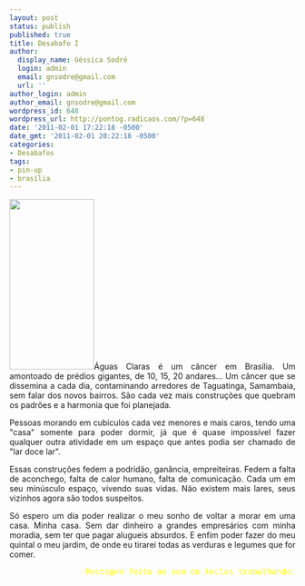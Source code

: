 ```yaml
---
layout: post
status: publish
published: true
title: Desabafo I
author:
  display_name: Géssica Sodré
  login: admin
  email: gnsodre@gmail.com
  url: ''
author_login: admin
author_email: gnsodre@gmail.com
wordpress_id: 648
wordpress_url: http://pontog.radicaos.com/?p=648
date: '2011-02-01 17:22:18 -0500'
date_gmt: '2011-02-01 20:22:18 -0500'
categories:
- Desabafos
tags:
- pin-up
- brasília
---
```

<p style="text-align: justify;"><a href="http://pontog.radicaos.com/wp-content/uploads/2011/02/PinUp_31.png"><img class="alignright size-medium wp-image-650" title="PinUp_31" src="http://pontog.radicaos.com/wp-content/uploads/2011/02/PinUp_31-149x300.png" alt="" width="149" height="300" /></a>Águas Claras é um câncer em Brasília. Um amontoado de prédios gigantes, de 10, 15, 20 andares... Um câncer que se dissemina a cada dia, contaminando arredores de Taguatinga, Samambaia, sem falar dos novos bairros. São cada vez mais construções que quebram os padrões e a harmonia que foi planejada.</p>
<p style="text-align: justify;">Pessoas morando em cubículos cada vez menores e mais caros, tendo uma "casa" somente para poder dormir, já que é quase impossível fazer qualquer outra atividade em um espaço que antes podia ser chamado de "lar doce lar".</p>
<p style="text-align: justify;">Essas construções fedem a podridão, ganância, empreiteiras. Fedem a falta de aconchego, falta de calor humano, falta de comunicação. Cada um em seu minúsculo espaço, vivendo suas vidas. Não existem mais lares, seus vizinhos agora são todos suspeitos.</p>
<p style="text-align: justify;">Só espero um dia poder realizar o meu sonho de voltar a morar em uma casa. Minha casa. Sem dar dinheiro a grandes empresários com minha moradia, sem ter que pagar alugueis absurdos. E enfim poder fazer do meu quintal o meu jardim, de onde eu tirarei todas as verduras e legumes que for comer.</p>
<pre style="text-align: right;"><span style="color: #ffff00;">Postagem feita ao som de teclas trabalhando.</span></pre>
